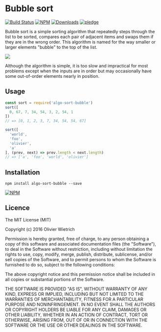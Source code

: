 # Bubble sort
[![Build Status](https://travis-ci.org/bredele/algo-sort-bubble.svg?branch=master)](https://travis-ci.org/bredele/algo-sort-bubble)
[![NPM](https://img.shields.io/npm/v/algo-sort-bubble.svg?style=flat-square)](https://www.npmjs.com/package/algo-sort-bubble)
[![Downloads](https://img.shields.io/npm/dm/algo-sort-bubble.svg?style=flat-square)](http://npm-stat.com/charts.html?package=algo-sort-bubble)
[![pledge](https://bredele.github.io/contributing-guide/community-pledge.svg)](https://github.com/bredele/contributing-guide/blob/master/community.md)


Bubble sort is a simple sorting algorithm that repeatedly steps through the list to be sorted, compares each pair of adjacent items and swaps them if they are in the wrong order. This algorithm is named for the way smaller or larger elements "bubble" to the top of the list.

![](https://upload.wikimedia.org/wikipedia/commons/5/54/Sorting_bubblesort_anim.gif?uselang=fr)

Although the algorithm is simple, it is too slow and impractical for most problems except when the inputs are in order but may occasionally have some out-of-order elements nearly in position.

## Usage

```js
const sort = require('algo-sort-bubble')
sort([
  0, 67, 7, 34, 54, 3, 2, 54, 1
])
// => [0, 1, 2, 3, 7, 34, 54, 54, 67]

sort([
  'world',
  'foo',
  'olivier',
  'a'
], (prev, next) => prev.length < next.length)
// => ['a', 'foo', 'world', 'olivier']
```

## Installation

```shell
npm install algo-sort-bubble --save
```

[![NPM](https://nodei.co/npm/algo-sort-bubble.png)](https://nodei.co/npm/algo-sort-bubble/)

## Licence

The MIT License (MIT)

Copyright (c) 2016 Olivier Wietrich

Permission is hereby granted, free of charge, to any person obtaining a copy
of this software and associated documentation files (the "Software"), to deal
in the Software without restriction, including without limitation the rights
to use, copy, modify, merge, publish, distribute, sublicense, and/or sell
copies of the Software, and to permit persons to whom the Software is
furnished to do so, subject to the following conditions:

The above copyright notice and this permission notice shall be included in all
copies or substantial portions of the Software.

THE SOFTWARE IS PROVIDED "AS IS", WITHOUT WARRANTY OF ANY KIND, EXPRESS OR
IMPLIED, INCLUDING BUT NOT LIMITED TO THE WARRANTIES OF MERCHANTABILITY,
FITNESS FOR A PARTICULAR PURPOSE AND NONINFRINGEMENT. IN NO EVENT SHALL THE
AUTHORS OR COPYRIGHT HOLDERS BE LIABLE FOR ANY CLAIM, DAMAGES OR OTHER
LIABILITY, WHETHER IN AN ACTION OF CONTRACT, TORT OR OTHERWISE, ARISING FROM,
OUT OF OR IN CONNECTION WITH THE SOFTWARE OR THE USE OR OTHER DEALINGS IN THE
SOFTWARE.
